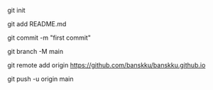 git init

git add README.md

git commit -m "first commit"

git branch -M main

git remote add origin https://github.com/banskku/banskku.github.io

git push -u origin main